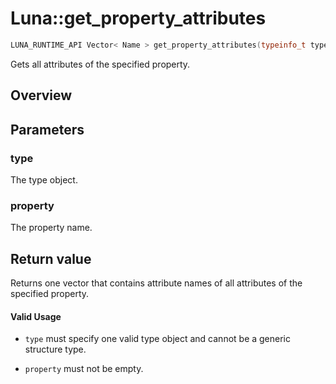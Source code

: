 # Luna::get_property_attributes

```c++
LUNA_RUNTIME_API Vector< Name > get_property_attributes(typeinfo_t type, const Name &property)
```

Gets all attributes of the specified property. 

## Overview


## Parameters
### type
The type object. 

### property
The property name. 

## Return value
Returns one vector that contains attribute names of all attributes of the specified property. 

#### Valid Usage
* `type` must specify one valid type object and cannot be a generic structure type.

* `property` must not be empty. 

